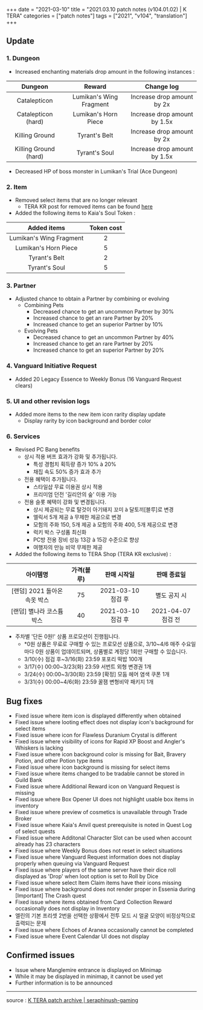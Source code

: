 +++
date = "2021-03-10"
title = "2021.03.10 patch notes (v104.01.02) | K TERA"
categories = ["patch notes"]
tags = ["2021", "v104", "translation"]
+++

## Update

### 1. Dungeon
- Increased enchanting materials drop amount in the following instances :

| Dungeon | Reward | Change log |
| :-: | :-: | :-: |
| Catalepticon | Lumikan's Wing Fragment | Increase drop amount by 2x |
| Catalepticon (hard) | Lumikan's Horn Piece | Increase drop amount by 1.5x |
| Killing Ground | Tyrant's Belt | Increase drop amount by 2x |
| Killing Ground (hard) | Tyrant's Soul | Increase drop amount by 1.5x |

- Decreased HP of boss monster in Lumikan's Trial (Ace Dungeon)

### 2. Item
- Removed select items that are no longer relevant
  - TERA KR post for removed items can be found [here](https://playtera.co.kr/news/notice/173)
- Added the following items to Kaia's Soul Token :

| Added items | Token cost |
| :-: | :-: |
| Lumikan's Wing Fragment | 2 |
| Lumikan's Horn Piece | 5 |
| Tyrant's Belt | 2 |
| Tyrant's Soul | 5 |

### 3. Partner
- Adjusted chance to obtain a Partner by combining or evolving
  - Combining Pets
    - Decreased chance to get an uncommon Partner by 30%
    - Increased chance to get an rare Partner by 20%
    - Increased chance to get an superior Partner by 10%
  - Evolving Pets
    - Decreased chance to get an uncommon Partner by 40%
    - Increased chance to get an rare Partner by 20%
    - Increased chance to get an superior Partner by 20%

### 4. Vanguard Initiative Request
- Added 20 Legacy Essence to Weekly Bonus (16 Vanguard Request clears)

### 5. UI and other revision logs
- Added more items to the new item icon rarity display update
  - Display rarity by icon background and border color

### 6. Services
- Revised PC Bang benefits
  - 상시 적용 버프 효과가 강화 및 추가됩니다.
    - 특성 경험치 획득량 증가 10% à 20%
    - 채집 속도 50% 증가 효과 추가
  - 전용 혜택이 추가됩니다.
    - 스타일샵 무료 이용권 상시 적용
    - 프리미엄 던전 '길리안의 숲' 이용 가능
  - 전용 슬롯 혜택이 강화 및 변경됩니다.
    - 상시 제공되는 무료 탈것이 아기돼지 꼬미 à 달토끼[블루]로 변경
    - 엘릭서 5개 제공 à 무제한 제공으로 변경
    - 모험의 주화 150, 5개 제공 à 모험의 주화 400, 5개 제공으로 변경
    - 럭키 박스 구성품 최신화
    - PC방 전용 장비 성능 13강 à 15강 수준으로 향상
    - 여행자의 만능 비약 무제한 제공
- Added the following items to TERA Shop (TERA KR exclusive) :

| 아이템명 | 가격(블루) | 판매 시작일 | 판매 종료일 |
| :-: | :-: | :-: | :-: |
| [랜덤] 2021 돌아온 속옷 박스 | 75 | 2021-03-10 점검 후 | 별도 공지 시 |
| [랜덤] 별나라 코스튬 박스 | 40 | 2021-03-10 점검 후 | 2021-04-07 점검 전 |

- 주차별 '단돈 0원!' 상품 프로모션이 진행됩니다.
  - *0원 상품은 무료로 구매할 수 있는 프로모션 상품으로, 3/10~4/6 매주 수요일마다 0원 상품이 업데이트되며, 상품별로 계정당 1회만 구매할 수 있습니다.
  - 3/10(수) 점검 후~3/16(화) 23:59 포포리 떡밥 100개
  - 3/17(수) 00:00~3/23(화) 23:59 서번트 외형 변경권 1개
  - 3/24(수) 00:00~3/30(화) 23:59 [확정] 모둠 헤어 염색 쿠폰 1개
  - 3/31(수) 00:00~4/6(화) 23:59 꿀잼 변형비약 패키지 1개

## Bug fixes

- Fixed issue where item icon is displayed differently when obtained
- Fixed issue where looting effect does not display icon's background for select items
- Fixed issue where icon for Flawless Duranium Crystal is different
- Fixed issue where visibility of icons for Rapid XP Boost and Angler's Whiskers is lacking
- Fixed issue where icon background color is missing for Bait, Bravery Potion, and other Potion type items
- Fixed issue where icon background is missing for select items
- Fixed issue where items changed to be tradable cannot be stored in Guild Bank
- Fixed issue where Additional Reward icon on Vanguard Request is missing
- Fixed issue where Box Opener UI does not highlight usable box items in inventory
- Fixed issue where preview of cosmetics is unavailable through Trade Broker
- Fixed issue where Kaia's Anvil quest prerequisite is noted in Quest Log of select quests
- Fixed issue where Additonal Character Slot can be used when account already has 23 characters
- Fixed issue where Weekly Bonus does not reset in select situations
- Fixed issue where Vanguard Request information does not display properly when queuing via Vanguard Request
- Fixed issue where players of the same server have their dice roll displayed as 'Drop' when loot option is set to Roll by Dice
- Fixed issue where select Item Claim items have their icons missing
- Fixed issue where background does not render proper in Essenia during [Important] The Crash quest
- Fixed issue where items obtained from Card Collection Reward occasionally does not display in Inventory
- 엘린의 기본 프리셋 2번을 선택한 상황에서 전투 모드 시 얼굴 모양이 비정상적으로 출력되는 문제
- Fixed issue where Echoes of Aranea occasionally cannot be completed
- Fixed issue where Event Calendar UI does not display

## Confirmed issues

- Issue where Manglemire entrance is displayed on Minimap
- While it may be displayed in minimap, it cannot be used yet
- Further information is to be announced

----

source : [K TERA patch archive | seraphinush-gaming](/ko/patch/raw/2021/v104-01-02)
